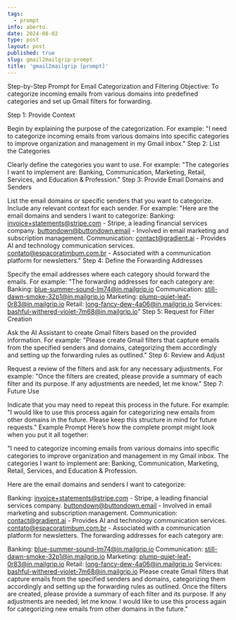 ```yaml
---
tags:
  - prompt
info: aberto.
date: 2024-08-02
type: post
layout: post
published: true
slug: gmail2mailgrip-prompt
title: 'gmail2mailgrip [prompt]'
---
```


Step-by-Step Prompt for Email Categorization and Filtering
Objective: To categorize incoming emails from various domains into predefined categories and set up Gmail filters for forwarding.

Step 1: Provide Context

Begin by explaining the purpose of the categorization. For example:
"I need to categorize incoming emails from various domains into specific categories to improve organization and management in my Gmail inbox."
Step 2: List the Categories

Clearly define the categories you want to use. For example:
"The categories I want to implement are: Banking, Communication, Marketing, Retail, Services, and Education & Profession."
Step 3: Provide Email Domains and Senders

List the email domains or specific senders that you want to categorize. Include any relevant context for each sender. For example:
"Here are the email domains and senders I want to categorize:
Banking:
invoice+statements@stripe.com - Stripe, a leading financial services company.
buttondown@buttondown.email - Involved in email marketing and subscription management.
Communication:
contact@gradient.ai - Provides AI and technology communication services.
contato@espacoratimbum.com.br - Associated with a communication platform for newsletters."
Step 4: Define the Forwarding Addresses

Specify the email addresses where each category should forward the emails. For example:
"The forwarding addresses for each category are:
Banking: blue-summer-sound-lm74@in.mailgrip.io
Communication: still-dawn-smoke-32p1@in.mailgrip.io
Marketing: plump-quiet-leaf-0r83@in.mailgrip.io
Retail: long-fancy-dew-4a06@in.mailgrip.io
Services: bashful-withered-violet-7m68@in.mailgrip.io"
Step 5: Request for Filter Creation

Ask the AI Assistant to create Gmail filters based on the provided information. For example:
"Please create Gmail filters that capture emails from the specified senders and domains, categorizing them accordingly and setting up the forwarding rules as outlined."
Step 6: Review and Adjust

Request a review of the filters and ask for any necessary adjustments. For example:
"Once the filters are created, please provide a summary of each filter and its purpose. If any adjustments are needed, let me know."
Step 7: Future Use

Indicate that you may need to repeat this process in the future. For example:
"I would like to use this process again for categorizing new emails from other domains in the future. Please keep this structure in mind for future requests."
Example Prompt
Here’s how the complete prompt might look when you put it all together:

"I need to categorize incoming emails from various domains into specific categories to improve organization and management in my Gmail inbox. The categories I want to implement are: Banking, Communication, Marketing, Retail, Services, and Education & Profession.

Here are the email domains and senders I want to categorize:

Banking:
invoice+statements@stripe.com - Stripe, a leading financial services company.
buttondown@buttondown.email - Involved in email marketing and subscription management.
Communication:
contact@gradient.ai - Provides AI and technology communication services.
contato@espacoratimbum.com.br - Associated with a communication platform for newsletters.
The forwarding addresses for each category are:

Banking: blue-summer-sound-lm74@in.mailgrip.io
Communication: still-dawn-smoke-32p1@in.mailgrip.io
Marketing: plump-quiet-leaf-0r83@in.mailgrip.io
Retail: long-fancy-dew-4a06@in.mailgrip.io
Services: bashful-withered-violet-7m68@in.mailgrip.io
Please create Gmail filters that capture emails from the specified senders and domains, categorizing them accordingly and setting up the forwarding rules as outlined. Once the filters are created, please provide a summary of each filter and its purpose. If any adjustments are needed, let me know. I would like to use this process again for categorizing new emails from other domains in the future."